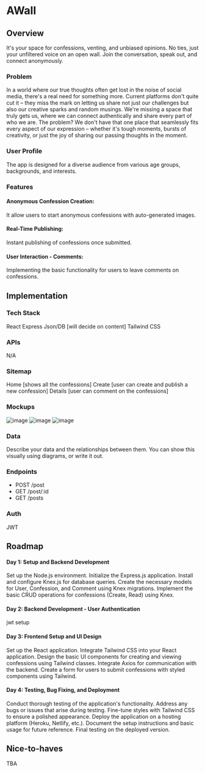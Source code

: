 # AWall

## Overview

It's your space for confessions, venting, and unbiased opinions. No ties, just your unfiltered voice on an open wall. Join the conversation, speak out, and connect anonymously.

### Problem

In a world where our true thoughts often get lost in the noise of social media, there's a real need for something more. Current platforms don't quite cut it – they miss the mark on letting us share not just our challenges but also our creative sparks and random musings. We're missing a space that truly gets us, where we can connect authentically and share every part of who we are. The problem? We don't have that one place that seamlessly fits every aspect of our expression – whether it's tough moments, bursts of creativity, or just the joy of sharing our passing thoughts in the moment.

### User Profile

The app is designed for a diverse audience from various age groups, backgrounds, and interests.

### Features


#### Anonymous Confession Creation:

It allow users to start anonymous confessions with auto-generated images.

#### Real-Time Publishing:

Instant publishing of confessions once submitted.

#### User Interaction - Comments:

Implementing the basic functionality for users to leave comments on confessions.

## Implementation

### Tech Stack

React
Express
Json/DB [will decide on content]
Tailwind CSS

### APIs

N/A
### Sitemap

Home [shows all the confessions]
Create [user can create and publish a new confession]
Details [user can comment on the confessions]
### Mockups
![image](https://github.com/Rajandeep56/AWall/assets/73456764/db6e7a6c-b8a1-487f-8daf-ff6e08617f93)
![image](https://github.com/Rajandeep56/AWall/assets/73456764/67cc963b-7d1f-4d2d-a485-1efe5bea3cd6)
![image](https://github.com/Rajandeep56/AWall/assets/73456764/011c5e7b-ae82-4f8b-98b0-e85b96a1d761)

### Data

Describe your data and the relationships between them. You can show this visually using diagrams, or write it out. 

### Endpoints

- POST /post
- GET /post/:id
- GET /posts
### Auth

JWT

## Roadmap

####  Day 1: Setup and Backend Development
Set up the Node.js environment.
Initialize the Express.js application.
Install and configure Knex.js for database queries.
Create the necessary models for User, Confession, and Comment using Knex migrations.
Implement the basic CRUD operations for confessions (Create, Read) using Knex.

####  Day 2: Backend Development - User Authentication
jwt setup

####  Day 3: Frontend Setup and UI Design
Set up the React application.
Integrate Tailwind CSS into your React application.
Design the basic UI components for creating and viewing confessions using Tailwind classes.
Integrate Axios for communication with the backend.
Create a form for users to submit confessions with styled components using Tailwind.

####  Day 4: Testing, Bug Fixing, and Deployment
Conduct thorough testing of the application's functionality.
Address any bugs or issues that arise during testing.
Fine-tune styles with Tailwind CSS to ensure a polished appearance.
Deploy the application on a hosting platform (Heroku, Netlify, etc.).
Document the setup instructions and basic usage for future reference.
Final testing on the deployed version.


## Nice-to-haves
TBA

